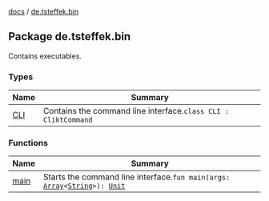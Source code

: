 [docs](../index.md) / [de.tsteffek.bin](./index.md)

## Package de.tsteffek.bin

Contains executables.

### Types

| Name | Summary |
|---|---|
| [CLI](-c-l-i/index.md) | Contains the command line interface.`class CLI : CliktCommand` |

### Functions

| Name | Summary |
|---|---|
| [main](main.md) | Starts the command line interface.`fun main(args: `[`Array`](https://kotlinlang.org/api/latest/jvm/stdlib/kotlin/-array/index.html)`<`[`String`](https://kotlinlang.org/api/latest/jvm/stdlib/kotlin/-string/index.html)`>): `[`Unit`](https://kotlinlang.org/api/latest/jvm/stdlib/kotlin/-unit/index.html) |
